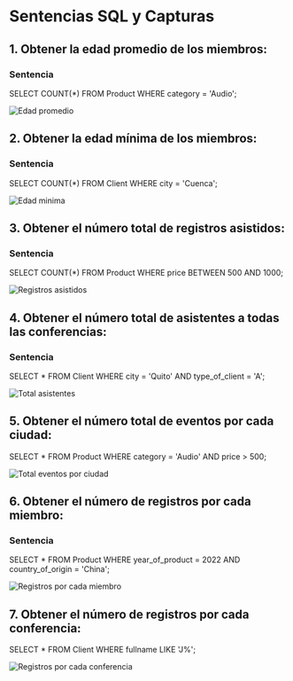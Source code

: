 # Sentencias SQL y Capturas

## 1. Obtener la edad promedio de los miembros:
### Sentencia
SELECT COUNT(*) 
FROM Product 
WHERE category = 'Audio';

![Edad promedio](capturas/1_edad.PNG)

## 2. Obtener la edad mínima de los miembros:
### Sentencia
SELECT COUNT(*) 
FROM Client 
WHERE city = 'Cuenca';

![Edad minima](capturas/2_edad.PNG)

## 3. Obtener el número total de registros asistidos:
### Sentencia
SELECT COUNT(*) 
FROM Product 
WHERE price BETWEEN 500 AND 1000;

![Registros asistidos](capturas/3_registros.PNG)

## 4. Obtener el número total de asistentes a todas las conferencias:
### Sentencia
SELECT * 
FROM Client 
WHERE city = 'Quito' AND type_of_client = 'A';

![Total asistentes](capturas/4_asistentes.PNG)

## 5. Obtener el número total de eventos por cada ciudad:
SELECT * 
FROM Product 
WHERE category = 'Audio' AND price > 500;

![Total eventos por ciudad](capturas/5_ciudad.PNG)

## 6. Obtener el número de registros por cada miembro:
### Sentencia

SELECT * 
FROM Product 
WHERE year_of_product = 2022 AND country_of_origin = 'China';

![Registros por cada miembro](capturas/6_miembro.PNG)

## 7. Obtener el número de registros por cada conferencia:
SELECT * 
FROM Client 
WHERE fullname LIKE 'J%';

![Registros por cada conferencia](capturas/7_conference.PNG)









